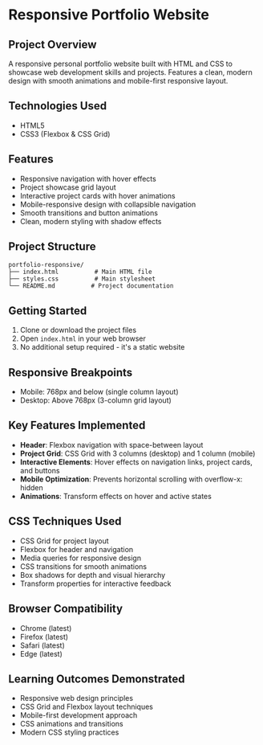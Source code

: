 # Responsive Portfolio Website

## Project Overview

A responsive personal portfolio website built with HTML and CSS to showcase web development skills and projects. Features a clean, modern design with smooth animations and mobile-first responsive layout.

## Technologies Used

- HTML5
- CSS3 (Flexbox & CSS Grid)

## Features

- Responsive navigation with hover effects
- Project showcase grid layout
- Interactive project cards with hover animations
- Mobile-responsive design with collapsible navigation
- Smooth transitions and button animations
- Clean, modern styling with shadow effects

## Project Structure

```
portfolio-responsive/
├── index.html          # Main HTML file
├── styles.css          # Main stylesheet
└── README.md          # Project documentation
```

## Getting Started

1. Clone or download the project files
2. Open `index.html` in your web browser
3. No additional setup required - it's a static website

## Responsive Breakpoints

- Mobile: 768px and below (single column layout)
- Desktop: Above 768px (3-column grid layout)

## Key Features Implemented

- **Header**: Flexbox navigation with space-between layout
- **Project Grid**: CSS Grid with 3 columns (desktop) and 1 column (mobile)
- **Interactive Elements**: Hover effects on navigation links, project cards, and buttons
- **Mobile Optimization**: Prevents horizontal scrolling with overflow-x: hidden
- **Animations**: Transform effects on hover and active states

## CSS Techniques Used

- CSS Grid for project layout
- Flexbox for header and navigation
- Media queries for responsive design
- CSS transitions for smooth animations
- Box shadows for depth and visual hierarchy
- Transform properties for interactive feedback

## Browser Compatibility

- Chrome (latest)
- Firefox (latest)
- Safari (latest)
- Edge (latest)

## Learning Outcomes Demonstrated

- Responsive web design principles
- CSS Grid and Flexbox layout techniques
- Mobile-first development approach
- CSS animations and transitions
- Modern CSS styling practices
